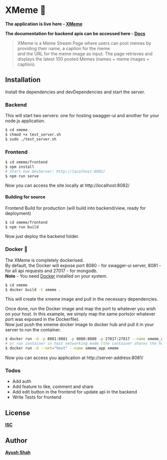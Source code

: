 # XMeme :wave:	
**The application is live here - [XMeme](https://xmeme-ayush.herokuapp.com/)** 

**The documentation for backend apis can be accessed here - [Docs](https://xmeme-ayush.herokuapp.com/swagger-ui)**

> XMeme is a Meme Stream Page where users can post memes by providing their name, a caption for the meme \
and the URL for the meme image as input. The page retrieves and displays the latest 100 posted Memes (names +
meme images + caption).

## Installation
Install the dependencies and devDependencies and start the server.
### Backend
This will start two servers: one for hosting swagger-ui and another for your node.js application.
```sh
$ cd xmeme
$ chmod +x test_server.sh
$ sudo ./test_server.sh
```
### Frontend

```sh
$ cd xmeme/frontend
$ npm install
# Start Vue DevServer: http://localhost:8082/
$ npm run serve
```
Now you can access the site locally at http://localhost:8082/
#### Building for source
Frontend Build for production (will build into backend/view, ready for deployment)
```sh
$ cd xmeme/frontend
$ npm run build
```
Now just deploy the backend folder.
### Docker :whale2:	
The XMeme is completely dockerised. \
By default, the Docker will expose port 8080 - for swagger-ui server, 8081 - for all api requests and 27017 - for mongodb. \
**Note** - You need [Docker](https://docs.docker.com/engine/install/) installed on your system.
```sh
$ cd xmeme
$ docker build -t xmeme .
```
This will create the xmeme image and pull in the necessary dependencies.

Once done, run the Docker image and map the port to whatever you wish on your host. In this example, we simply map the same ports(or whatever port was exposed in the Dockerfile). \
Now just push the xmeme docker image to docker hub and pull it in your server to run the container.

```sh
$ docker run -d -p 8081:8081 -p 8080:8080 -p 27017:27017 --name xmeme_app xmeme
# or run container in host networking mode (the container shares the host’s networking namespace)
$ docker run -d --net="host" --name xmeme_app xmeme
```
Now you can access you application at http://server-address:8081/

### Todos

 - Add auth
 - Add feature to like, comment and share
 - Add edit button in the frontend for update api in the backend
 - Write Tests for frontend

License
----

**[ISC](https://opensource.org/licenses/ISC)**

Author
---
**[Ayush Shah](https://github.com/shahayush457)**
